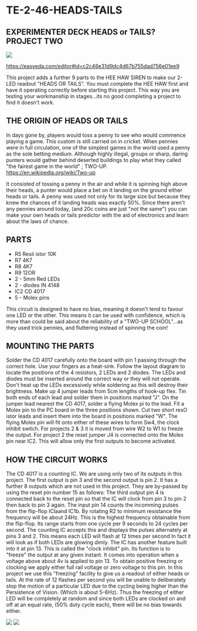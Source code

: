 # TE-2-46-HEADS-TAILS

## EXPERIMENTER DECK HEADS or TAILS? PROJECT TWO

![](https://github.com/SteveJustin1963/TE-2-46-HEADS-TAILS/blob/master/cct.png)

https://easyeda.com/editor#id=c2c46e31d9dc4d67b755dad756e01ee9

This project adds a further 9 parts to the HEE HAW SIREN to make our 2-LED readout "HEADS OR TAILS". You must complete the HEE HAW first and have it operating correctly before starting this project. This way you are testing your workmanship in stages...its no good completing a project to find it doesn't work.  

## THE ORIGIN OF HEADS OR TAILS 
In days gone by, players would toss a penny to see who would commence playing a game. This custom is still carried on in cricket. When pennies were in full circulation, one of the simplest games in the world used a penny as the sole betting medium. Although highly illegal, groups or sharp, daring punters would gather behind deserted buildings to play what they called "the fairest game in the world" ; TWO-UP. https://en.wikipedia.org/wiki/Two-up

It consisted of tossing a penny in the air and while it is spinning high above their heads, a punter would place a bet on it landing on the ground either heads or tails. A penny was used not only for its large size but because they knew the chances of it landing heads was exactly 50%. Since there aren't any pennies around today, (and 20c coins are just "not the same") you can make your own heads or tails predictor with the aid of electronics and learn about the laws of chance. 

## PARTS
* R5 Resii istor 10K
* R7 4K7
* R8 4K7
* R9 12OR
* 2 - 5mm Red LEDs
* 2 - diodes IN 4148
* IC2 CD 4017
* 5 - Molex pins 

This circuit is designed to have no bias, meaning it doesn't tend to favour one LED or the other. This means it can be used with confidence, which is more than could be said about the reliability of a "TWO-UP SCHOOL"...as they used trick pennies, and fluttering instead of spinning the coin! 
## MOUNTING THE PARTS
Solder the CD 4017 carefully onto the board with pin 1 passing through the correct hole. Use your fingers as a heat-sink. Follow the layout diagram to locate the positions of the 4 resistors, 2 LEDs and 2 diodes. The LEDs and diodes must be inserted around the correct way or they will not operate. Don't heat up the LEDs excessively while soldering as this will destroy their brightness. Make up 4 jumper leads from 5cm lengths of hook-up flex. Tin both ends of each lead and solder them in positions marked "J". On the jumper lead nearest the CD 4017, solder a flying Molex pi to the lead. Fit a Molex pin to the PC board in the three positions shown. Cut two short resO istor leads and insert them into the board in positions marked "W". The flying Molex pin will fit onto either of these wires to form Sw4, the clock inhibit switch. For projects 2 & 3 it is moved from wire W2 to W1 to freeze the output. For project 2 the reset jumper J4 is connected onto the Molex pin near IC2. This will allow only the first outputs to become activated.  

## HOW THE CIRCUIT WORKS
The CD 4017 is a counting IC. We are using only two of its outputs in this project. The first output is pin 3 and the second output is pin 2. It has a further 8 outputs which are not used in this project. They are by-passed by using the reset pin number 15 as follows: The third output pin 4 is connected back to the reset pin so that the IC will clock from pin 3 to pin 2 then back to pin 3 again. The input pin 14 counts the incomming pulses from the flip-flop IClaand IC1b. By rotating R2 to minimum resistance the frequency will be about 24Hz. This is the highest frequency obtainable from the flip-flop. Its range starts from one cycle per 9 seconds to 24 cycles per second. The counting IC accepts this and displays the pulses alternately at pins 3 and 2. This means each LED will flash at 12 times per second In fact it will look as if both LEDs are glowing dimly. The IC has another feature built into it at pin 13. This is called the "clock inhibit" pin. Its function is to "freeze" the output at any given instant. It comes into operation when a voltage above about 4v is applied to pin 13. To obtain positive freezing or clocking we apply either full rail voltage or zero voltage to this pin. In this project we use this "freezing" facility to give us a readout of either heads or tails. At the rate of 12 flashes per second you will be unable to deliberately stop the motion of a particular LED due to the cycling being higher than the Persistence of Vision. (Which is about 5-6Hz). Thus the freezing of either LED will be completely at random and since both LEDs are clocked on and off at an equal rate, (50% duty cycle each), there will be no bias towards either. 

 ![](https://github.com/SteveJustin1963/TE-2-46-HEADS-TAILS/blob/master/shade.png)
 ![](https://github.com/SteveJustin1963/TE-2-46-HEADS-TAILS/blob/master/larg.png)
 



  
